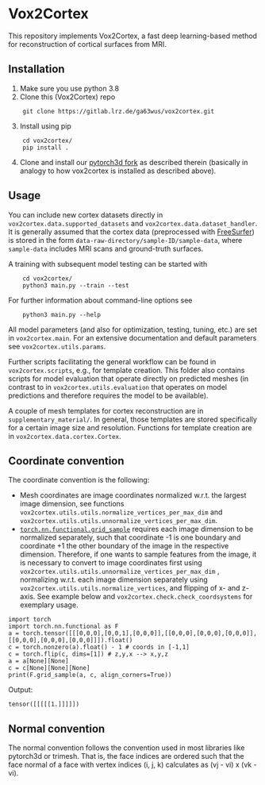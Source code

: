 # Vox2Cortex

This repository implements Vox2Cortex, a fast deep learning-based method for reconstruction of cortical surfaces from MRI.

## Installation
1. Make sure you use python 3.8
2. Clone this (Vox2Cortex) repo
```
    git clone https://gitlab.lrz.de/ga63wus/vox2cortex.git
```
3. Install using pip
```
    cd vox2cortex/
    pip install .
```
4. Clone and install our [pytorch3d fork](https://github.com/fabibo3/pytorch3d) as described therein (basically in analogy to how vox2cortex is installed as described above).

## Usage
You can include new cortex datasets directly in `vox2cortex.data.supported_datasets` and `vox2cortex.data.dataset_handler`. It is generally assumed that the cortex data (preprocessed with [FreeSurfer](https://surfer.nmr.mgh.harvard.edu/)) is stored in the form `data-raw-directory/sample-ID/sample-data`, where `sample-data` includes MRI scans and ground-truth surfaces.

A training with subsequent model testing can be started with
```
    cd vox2cortex/
    python3 main.py --train --test
```
For further information about command-line options see
```
    python3 main.py --help
```
All model parameters (and also for optimization, testing, tuning, etc.) are set in `vox2cortex.main`. For an extensive documentation and default parameters see `vox2cortex.utils.params`.

Further scripts facilitating the general workflow can be found in `vox2cortex.scripts`, e.g., for template creation. This folder also contains scripts for model evaluation that operate directly on predicted meshes (in contrast to in `vox2cortex.utils.evaluation` that operates on model predictions and therefore requires the model to be available).

A couple of mesh templates for cortex reconstruction are in `supplementary_material/`. In general, those templates are stored specifically for a certain image size and resolution. Functions for template creation are in `vox2cortex.data.cortex.Cortex`.

## Coordinate convention
The coordinate convention is the following:
- Mesh coordinates are image coordinates normalized w.r.t. the largest image dimension, see functions `vox2cortex.utils.utils.normalize_vertices_per_max_dim`
 and `vox2cortex.utils.utils.unnormalize_vertices_per_max_dim`.
- [`torch.nn.functional.grid_sample`](https://pytorch.org/docs/stable/nn.functional.html?highlight=grid_sample#torch.nn.functional.grid_sample) requires each image
 dimension to be normalized separately, such that coordinate -1 is one boundary and coordinate +1 the other boundary of the image in the respective dimension.
Therefore, if one wants to sample features from the image, it is necessary to convert to image coordinates first using `vox2cortex.utils.utils.unnormalize_vertices_per_max_dim`
, normalizing w.r.t. each image dimension separately using `vox2cortex.utils.utils.normalize_vertices`, and flipping of x- and z-axis. See example below and `vox2cortex.check.check_coordsystems` for exemplary
usage.
```
import torch
import torch.nn.functional as F
a = torch.tensor([[[0,0,0],[0,0,1],[0,0,0]],[[0,0,0],[0,0,0],[0,0,0]],[[0,0,0],[0,0,0],[0,0,0]]]).float()
c = torch.nonzero(a).float() - 1 # coords in [-1,1]
c = torch.flip(c, dims=[1]) # z,y,x --> x,y,z
a = a[None][None]
c = c[None][None][None]
print(F.grid_sample(a, c, align_corners=True))
```
Output:
```
tensor([[[[[1.]]]]])
```

## Normal convention
The normal convention follows the convention used in most libraries like
pytorch3d or trimesh. That is, the face indices are ordered such that the face
normal of a face with vertex indices (i, j, k) calculates as (vj - vi) x (vk - vi).
